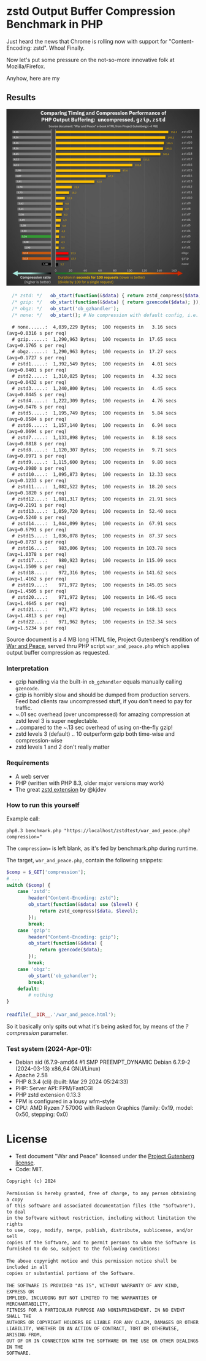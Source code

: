 
# zstd Output Buffer Compression Benchmark in PHP

Just heard the news that Chrome is rolling now with support for "Content-Encoding: zstd". Whoa! Finally.

Now let's put some pressure on the not-so-more innovative folk at Mozilla/Firefox.

Anyhow, here are my

## Results

![zz_result_chart.png](https://github.com/jab4/zstdtest/blob/master/zz_result_chart.png?raw=true)

```PHP
  /* zstd: */   ob_start(function(&$data) { return zstd_compress($data, $level); });
  /* gzip: */   ob_start(function(&$data) { return gzencode($data); });
  /* obgz: */   ob_start('ob_gzhandler');
  /* none: */   ob_start(); # No compression with default config, i.e. zlib.output_compression = Off 
```
```
  # none......:  4,039,229 Bytes;  100 requests in   3.16 secs  (avg=0.0316 s per req)
  # gzip......:  1,290,963 Bytes;  100 requests in  17.65 secs  (avg=0.1765 s per req)
  # obgz......:  1,290,963 Bytes;  100 requests in  17.27 secs  (avg=0.1727 s per req)
  # zstd1.....:  1,392,549 Bytes;  100 requests in   4.01 secs  (avg=0.0401 s per req)
  # zstd2.....:  1,310,025 Bytes;  100 requests in   4.32 secs  (avg=0.0432 s per req)
  # zstd3.....:  1,240,800 Bytes;  100 requests in   4.45 secs  (avg=0.0445 s per req)
  # zstd4.....:  1,222,309 Bytes;  100 requests in   4.76 secs  (avg=0.0476 s per req)
  # zstd5.....:  1,195,749 Bytes;  100 requests in   5.84 secs  (avg=0.0584 s per req)
  # zstd6.....:  1,157,140 Bytes;  100 requests in   6.94 secs  (avg=0.0694 s per req)
  # zstd7.....:  1,133,898 Bytes;  100 requests in   8.18 secs  (avg=0.0818 s per req)
  # zstd8.....:  1,120,307 Bytes;  100 requests in   9.71 secs  (avg=0.0971 s per req)
  # zstd9.....:  1,115,600 Bytes;  100 requests in   9.80 secs  (avg=0.0980 s per req)
  # zstd10....:  1,095,873 Bytes;  100 requests in  12.33 secs  (avg=0.1233 s per req)
  # zstd11....:  1,082,522 Bytes;  100 requests in  18.20 secs  (avg=0.1820 s per req)
  # zstd12....:  1,081,317 Bytes;  100 requests in  21.91 secs  (avg=0.2191 s per req)
  # zstd13....:  1,059,720 Bytes;  100 requests in  52.40 secs  (avg=0.5240 s per req)
  # zstd14....:  1,044,099 Bytes;  100 requests in  67.91 secs  (avg=0.6791 s per req)
  # zstd15....:  1,036,078 Bytes;  100 requests in  87.37 secs  (avg=0.8737 s per req)
  # zstd16....:    983,006 Bytes;  100 requests in 103.78 secs  (avg=1.0378 s per req)
  # zstd17....:    980,923 Bytes;  100 requests in 115.09 secs  (avg=1.1509 s per req)
  # zstd18....:    972,316 Bytes;  100 requests in 141.62 secs  (avg=1.4162 s per req)
  # zstd19....:    971,972 Bytes;  100 requests in 145.05 secs  (avg=1.4505 s per req)
  # zstd20....:    971,972 Bytes;  100 requests in 146.45 secs  (avg=1.4645 s per req)
  # zstd21....:    971,972 Bytes;  100 requests in 148.13 secs  (avg=1.4813 s per req)
  # zstd22....:    971,962 Bytes;  100 requests in 152.34 secs  (avg=1.5234 s per req)
```

Source document is a 4 MB long HTML file, Project Gutenberg's rendition of [War and Peace](https://www.gutenberg.org/files/2600/2600-h/2600-h.htm), 
served thru PHP script `war_and_peace.php` which applies output buffer compression as requested.

### Interpretation

- gzip handling via the built-in `ob_gzhandler` equals manually calling `gzencode`.
- gzip is horribly slow and should be dumped from production servers. Feed bad clients raw uncompressed stuff, if you don't need to pay for traffic.
- ~.01 sec overhead (over uncompressed) for amazing compression at zstd level 3 is super neglectable.
- ...compared to the ~.13 sec overhead of using on-the-fly gzip! 
- zstd levels 3 (default) .. 10 outperform gzip both time-wise and compression-wise
- zstd levels 1 and 2 don't really matter

### Requirements

- A web server
- PHP (written with PHP 8.3, older major versions may work)
- The great [zstd extension](https://github.com/kjdev/php-ext-zstd) by @kjdev 

### How to run this yourself

Example call:
```shell
php8.3 benchmark.php "https://localhost/zstdtest/war_and_peace.php?compression="
```
The `compression=` is left blank, as it's fed by benchmark.php during runtime.

The target, `war_and_peace.php`, contain the following snippets:
```PHP
$comp = $_GET['compression'];
# ...
switch ($comp) {
    case 'zstd':
        header("Content-Encoding: zstd");
        ob_start(function(&$data) use ($level) {
            return zstd_compress($data, $level);
        });
        break;
    case 'gzip':
        header("Content-Encoding: gzip");
        ob_start(function(&$data) {
            return gzencode($data);
        });
        break;
    case 'obgz':
        ob_start('ob_gzhandler');
        break;
    default:
        # nothing
}

readfile(__DIR__.'/war_and_peace.html');
```
So it basically only spits out what it's being asked for, by means of the _?compression_ parameter.

### Test system (2024-Apr-01): 
- Debian sid (6.7.9-amd64 #1 SMP PREEMPT_DYNAMIC Debian 6.7.9-2 (2024-03-13) x86_64 GNU/Linux)
- Apache 2.58
- PHP 8.3.4 (cli) (built: Mar 29 2024 05:24:33)
- PHP: Server API: FPM/FastCGI
- PHP zstd extension 0.13.3
- FPM is configured in a lousy wfm-style
- CPU: AMD Ryzen 7 5700G with Radeon Graphics (family: 0x19, model: 0x50, stepping: 0x0)

# License
- Test document "War and Peace" licensed under the [Project Gutenberg license](https://www.gutenberg.org/policy/license.html).
- Code: MIT.
  
```
Copyright (c) 2024

Permission is hereby granted, free of charge, to any person obtaining a copy
of this software and associated documentation files (the "Software"), to deal
in the Software without restriction, including without limitation the rights
to use, copy, modify, merge, publish, distribute, sublicense, and/or sell
copies of the Software, and to permit persons to whom the Software is
furnished to do so, subject to the following conditions:

The above copyright notice and this permission notice shall be included in all
copies or substantial portions of the Software.

THE SOFTWARE IS PROVIDED "AS IS", WITHOUT WARRANTY OF ANY KIND, EXPRESS OR
IMPLIED, INCLUDING BUT NOT LIMITED TO THE WARRANTIES OF MERCHANTABILITY,
FITNESS FOR A PARTICULAR PURPOSE AND NONINFRINGEMENT. IN NO EVENT SHALL THE
AUTHORS OR COPYRIGHT HOLDERS BE LIABLE FOR ANY CLAIM, DAMAGES OR OTHER
LIABILITY, WHETHER IN AN ACTION OF CONTRACT, TORT OR OTHERWISE, ARISING FROM,
OUT OF OR IN CONNECTION WITH THE SOFTWARE OR THE USE OR OTHER DEALINGS IN THE
SOFTWARE.
```

